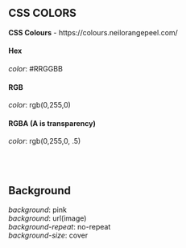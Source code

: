 <h2>CSS COLORS</h2>
<strong>CSS Colours</strong> - https://colours.neilorangepeel.com/
<br>
<h4>Hex</h4>
<p>
  <em>color</em>: #RRGGBB
</p>
<h4>RGB</h4>
<p>
  <em>color</em>: rgb(0,255,0)
</p>
<h4>RGBA (A is transparency)</h4>
<p>
  <em>color</em>: rgb(0,255,0, .5)
</p>
<br>
<br>
<h2>Background</h2>
<em>background</em>: pink<br>
<em>background</em>: url(image)<br>
<em>background-repeat</em>:  no-repeat <br>
<em>background-size</em>:  cover <br>

